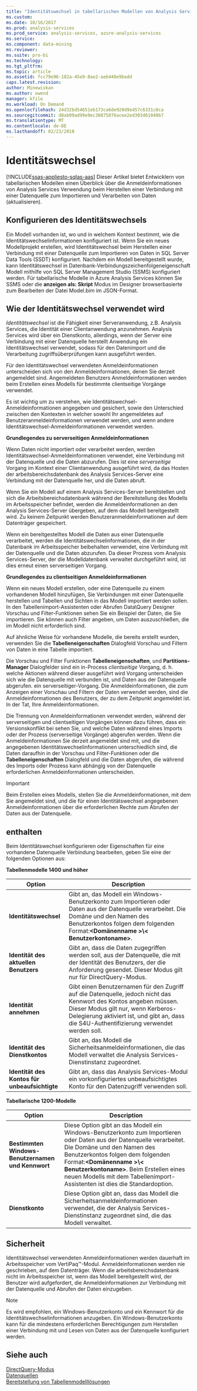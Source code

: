 ```yaml
---
title: "Identitätswechsel in tabellarischen Modellen von Analysis Services | Microsoft Docs"
ms.custom: 
ms.date: 10/16/2017
ms.prod: analysis-services
ms.prod_service: analysis-services, azure-analysis-services
ms.service: 
ms.component: data-mining
ms.reviewer: 
ms.suite: pro-bi
ms.technology: 
ms.tgt_pltfrm: 
ms.topic: article
ms.assetid: fcc79e96-182a-45e9-8ae2-aeb440e9bedd
caps.latest.revision: 
author: Minewiskan
ms.author: owend
manager: kfile
ms.workload: On Demand
ms.openlocfilehash: 24d32bd54651eb173ca6de920d9e457c6331c8ca
ms.sourcegitcommit: d8ab09ad99e9ec30875076acee2ed303d61049b7
ms.translationtype: MT
ms.contentlocale: de-DE
ms.lasthandoff: 02/23/2018
---
```

# <a name="impersonation"></a>Identitätswechsel 
[!INCLUDE[ssas-appliesto-sqlas-aas](../../includes/ssas-appliesto-sqlas-aas.md)]
Dieser Artikel bietet Entwicklern von tabellarischen Modellen einen Überblick über die Anmeldeinformationen von Analysis Services Verwendung beim Herstellen einer Verbindung mit einer Datenquelle zum Importieren und Verarbeiten von Daten (aktualisieren).  

##  <a name="bkmk_conf_imp_info"></a> Konfigurieren des Identitätswechsels  
 Ein Modell vorhanden ist, wo und in welchem Kontext bestimmt, wie die Identitätswechselinformationen konfiguriert ist. Wenn Sie ein neues Modellprojekt erstellen, wird Identitätswechsel beim Herstellen einer Verbindung mit einer Datenquelle zum Importieren von Daten in SQL Server Data Tools (SSDT) konfiguriert. Nachdem ein Modell bereitgestellt wurde, kann Identitätswechsel in Datenbank-Verbindungszeichenfolgeneigenschaft Modell mithilfe von SQL Server Management Studio (SSMS) konfiguriert werden. Für tabellarische Modelle in Azure Analysis Services können Sie SSMS oder die **anzeigen als: Skript** Modus im Designer browserbasierte zum Bearbeiten der Datei Model.bim im JSON-Format.
  
##  <a name="bkmk_how_imper"></a> Wie der Identitätswechsel verwendet wird  
 *Identitätswechsel* ist die Fähigkeit einer Serveranwendung, z.B. Analysis Services, die Identität einer Clientanwendung anzunehmen. Analysis Services wird über ein Dienstkonto, allerdings, wenn der Server eine Verbindung mit einer Datenquelle herstellt Anwendung ein Identitätswechsel verwendet, sodass für den Datenimport und die Verarbeitung zugriffsüberprüfungen kann ausgeführt werden.  
  
 Für den Identitätswechsel verwendeten Anmeldeinformationen unterscheiden sich von den Anmeldeinformationen, denen Sie derzeit angemeldet sind. Angemeldeten Benutzers Anmeldeinformationen werden beim Erstellen eines Modells für bestimmte clientseitige Vorgänge verwendet.  
  
 Es ist wichtig um zu verstehen, wie Identitätswechsel-Anmeldeinformationen angegeben und gesichert, sowie den Unterschied zwischen den Kontexten in welcher sowohl Ihr angemeldetes auf Benutzeranmeldeinformationen verwendet werden, und wenn andere Identitätswechsel-Anmeldeinformationen verwendet werden.  
  
 **Grundlegendes zu serverseitigen Anmeldeinformationen**  
 
Wenn Daten nicht importiert oder verarbeitet werden, werden Identitätswechsel-Anmeldeinformationen verwendet, eine Verbindung mit der Datenquelle und die Daten abzurufen. Dies ist eine *serverseitige* Vorgang im Kontext einer Clientanwendung ausgeführt wird, da das Hosten der arbeitsbereichsdatenbank des Analysis Services-Server eine Verbindung mit der Datenquelle her, und die Daten abruft.  
  
 Wenn Sie ein Modell auf einem Analysis Services-Server bereitstellen und sich die Arbeitsbereichsdatenbank während der Bereitstellung des Modells im Arbeitsspeicher befindet, werden die Anmeldeinformationen an den Analysis Services-Server übergeben, auf dem das Modell bereitgestellt wird. Zu keinem Zeitpunkt werden Benutzeranmeldeinformationen auf dem Datenträger gespeichert.  
  
 Wenn ein bereitgestelltes Modell die Daten aus einer Datenquelle verarbeitet, werden die Identitätswechselinformationen, die in der Datenbank im Arbeitsspeicher beibehalten verwendet, eine Verbindung mit der Datenquelle und die Daten abzurufen. Da dieser Prozess vom Analysis Services-Server, der die Modelldatenbank verwaltet durchgeführt wird, ist dies erneut einen serverseitigen Vorgang.  
  
 **Grundlegendes zu clientseitigen Anmeldeinformationen**  
  
 Wenn ein neues Modell erstellen, oder eine Datenquelle zu einem vorhandenen Modell hinzufügen, Sie Verbindungen mit einer Datenquelle herstellen und Tabellen und Sichten in das Modell importiert werden sollen. In den Tabellenimport-Assistenten oder Abrufen Data\Query Designer Vorschau und Filter-Funktionen sehen Sie ein Beispiel der Daten, die Sie importieren. Sie können auch Filter angeben, um Daten auszuschließen, die im Modell nicht erforderlich sind.  
  
 Auf ähnliche Weise für vorhandene Modelle, die bereits erstellt wurden, verwenden Sie die **Tabelleneigenschaften** Dialogfeld Vorschau und Filtern von Daten in eine Tabelle importiert.  
  
 Die Vorschau und Filter Funktionen **Tabelleneigenschaften**, und **Partitions-Manager** Dialogfelder sind ein in-Process *clientseitige* Vorgang, d. h. welche Aktionen während dieser ausgeführt wird Vorgang unterscheiden sich wie die Datenquelle mit verbunden ist, und Daten aus der Datenquelle abgerufen. ein serverseitiger-Vorgang. Die Anmeldeinformationen, die zum Anzeigen einer Vorschau und Filtern der Daten verwendet werden, sind die Anmeldeinformationen des Benutzers, der zu dem Zeitpunkt angemeldet ist. In der Tat, Ihre Anmeldeinformationen. 
  
 Die Trennung von Anmeldeinformationen verwendet werden, während der serverseitigen und clientseitigen Vorgängen können dazu führen, dass ein Versionskonflikt bei sehen Sie, und welche Daten während eines Imports oder der Prozess (serverseitige Vorgänge) abgerufen werden. Wenn die Anmeldeinformationen Sie derzeit angemeldet sind mit, und die angegebenen Identitätswechselinformationen unterschiedlich sind, die Daten daraufhin in der Vorschau und Filter-Funktionen oder die **Tabelleneigenschaften** Dialogfeld und die Daten abgerufen, die während des Imports oder Prozess kann abhängig von der Datenquelle erforderlichen Anmeldeinformationen unterscheiden.  
  
> [!IMPORTANT]  
>  Beim Erstellen eines Modells, stellen Sie die Anmeldeinformationen, mit dem Sie angemeldet sind, und die für einen Identitätswechsel angegebenen Anmeldeinformationen über die erforderlichen Rechte zum Abrufen der Daten aus der Datenquelle.  
  
##  <a name="bkmk_imp_info_options"></a> enthalten  
 Beim Identitätswechsel konfigurieren oder Eigenschaften für eine vorhandene Datenquelle Verbindung bearbeiten, geben Sie eine der folgenden Optionen aus:  
  
**Tabellenmodelle 1400 und höher**
 
|Option|Description|  
|------------|-----------------|  
|**Identitätswechsel**|Gibt an, das Modell ein Windows-Benutzerkonto zum Importieren oder Daten aus der Datenquelle verarbeitet. Die Domäne und den Namen des Benutzerkontos folgen dem folgenden Format:**\<Domänenname >\\< Benutzerkontoname\>**.|  
|**Identität des aktuellen Benutzers**|Gibt an, dass die Daten zugegriffen werden soll, aus der Datenquelle, die mit der Identität des Benutzers, der die Anforderung gesendet. Dieser Modus gilt nur für DirectQuery-Modus.|  
|**Identität annehmen**|Gibt einen Benutzernamen für den Zugriff auf die Datenquelle, jedoch nicht das Kennwort des Kontos angeben müssen. Dieser Modus gilt nur, wenn Kerberos-Delegierung aktiviert ist, und gibt an, dass die S4U-Authentifizierung verwendet werden soll.|  
|**Identität des Dienstkontos**|Gibt an, das Modell die Sicherheitsanmeldeinformationen, die das Modell verwaltet die Analysis Services-Dienstinstanz zugeordnet.|  
|**Identität des Kontos für unbeaufsichtigte**|Gibt an, dass das Analysis Services-Modul ein vorkonfiguriertes unbeaufsichtigtes Konto für den Datenzugriff verwenden soll.|  


**Tabellarische 1200-Modelle**
 
|Option|Description|  
|------------|-----------------|  
|**Bestimmten Windows-Benutzernamen und Kennwort**|Diese Option gibt an das Modell ein Windows-Benutzerkonto zum Importieren oder Daten aus der Datenquelle verarbeitet. Die Domäne und den Namen des Benutzerkontos folgen dem folgenden Format:**\<Domänenname >\\< Benutzerkontoname\>**. Beim Erstellen eines neuen Modells mit dem Tabellenimport-Assistenten ist dies die Standardoption.|  
|**Dienstkonto**|Diese Option gibt an, dass das Modell die Sicherheitsanmeldeinformationen verwendet, die der Analysis Services-Dienstinstanz zugeordnet sind, die das Modell verwaltet.|  
  
##  <a name="bkmk_impers_sec"></a> Sicherheit  
 Identitätswechsel verwendeten Anmeldeinformationen werden dauerhaft im Arbeitsspeicher vom VertiPaq™-Modul. Anmeldeinformationen werden nie geschrieben, auf dem Datenträger. Wenn die arbeitsbereichsdatenbank nicht im Arbeitsspeicher ist, wenn das Modell bereitgestellt wird, der Benutzer wird aufgefordert, die Anmeldeinformationen zur Verbindung mit der Datenquelle und Abrufen der Daten einzugeben.  
  
> [!NOTE]  
>  Es wird empfohlen, ein Windows-Benutzerkonto und ein Kennwort für die Identitätswechselinformationen anzugeben. Ein Windows-Benutzerkonto kann für die mindestens erforderlichen Berechtigungen zum Herstellen einer Verbindung mit und Lesen von Daten aus der Datenquelle konfiguriert werden.  
  

  
## <a name="see-also"></a>Siehe auch  
 [DirectQuery-Modus](../../analysis-services/tabular-models/directquery-mode-ssas-tabular.md)   
 [Datenquellen](../../analysis-services/tabular-models/data-sources-ssas-tabular.md)   
 [Bereitstellung von Tabellenmodelllösungen](../../analysis-services/tabular-models/tabular-model-solution-deployment-ssas-tabular.md)  
  
  
